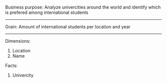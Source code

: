 Business purpose: Analyze univercities around the world and identify which is prefered among international students

-------------------------------------------------------------------------------------------------------------------
Grain: Amount of international students per location and year

-------------------------------------------------------------------------------------------------------------------

Dimensions:

1) Location
2) Name

Facts:

1) Univercity


